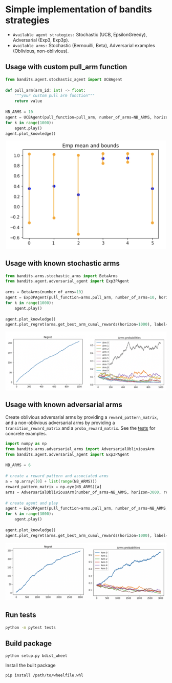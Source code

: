 # Simple implementation of bandits strategies

* `Available agent strategies:` Stochastic (UCB, EpsilonGreedy), Adversarial (Exp3, Exp3p).
* `Available arms:` Stochastic (Bernouilli, Beta), Adversarial examples (Oblivious, non-oblivious).

## Usage with custom pull_arm function

```python
from bandits.agent.stochastic_agent import UCBAgent

def pull_arm(arm_id: int) -> float:
    """your custom pull arm function"""
    return value

NB_ARMS = 10
agent = UCBAgent(pull_function=pull_arm, number_of_arms=NB_ARMS, horizon=1000, alpha=2)
for k in range(1000):
    agent.play()
agent.plot_knowledge()
```

<p align="center">
  <img width="500" src="./docs/bounds_stochastic.png">
</p>


## Usage with known stochastic arms

```python
from bandits.arms.stochastic_arms import BetaArms
from bandits.agent.adversarial_agent import Exp3PAgent

arms = BetaArms(number_of_arms=10)
agent = Exp3PAgent(pull_function=arms.pull_arm, number_of_arms=10, horizon=1000)
for k in range(1000):
    agent.play()

agent.plot_knowledge()
agent.plot_regret(arms.get_best_arm_cumul_rewards(horizon=1000), label="exp3p")
```

![plot](./docs/beta_exp3p.png)

## Usage with known adversarial arms

Create oblivious adversarial arms by providing a `reward_pattern_matrix`, and a non-oblivious adversarial arms
by providing a `transition_reward_matrix` and a `proba_reward_matrix`. See the [tests](./tests) for concrete examples.

```python
import numpy as np
from bandits.arms.adversarial_arms import AdversarialObliviousArm
from bandits.agent.adversarial_agent import Exp3PAgent

NB_ARMS = 6

# create a reward pattern and associated arms
a = np.array([0] + list(range(NB_ARMS)))
reward_pattern_matrix = np.eye(NB_ARMS)[a]
arms = AdversarialObliviousArm(number_of_arms=NB_ARMS, horizon=3000, reward_pattern_matrix=reward_pattern_matrix)

# create agent and play
agent = Exp3PAgent(pull_function=arms.pull_arm, number_of_arms=NB_ARMS, horizon=3000)
for k in range(3000):
    agent.play()

agent.plot_knowledge()
agent.plot_regret(arms.get_best_arm_cumul_rewards(horizon=1000), label="exp3p")
```

![plot](./docs/adversarial_oblivious_exp3p.png)

## Run tests

```bash
python -m pytest tests
```

## Build package

```
python setup.py bdist_wheel
```

Install the built package

```
pip install /path/to/wheelfile.whl
```